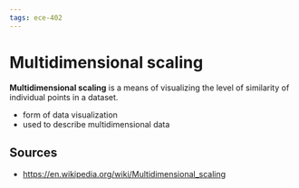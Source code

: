 ```yaml
---
tags: ece-402
---
```


# Multidimensional scaling

**Multidimensional scaling** is a means of visualizing the level of similarity of individual points in a dataset.

- form of data visualization
- used to describe multidimensional data

## Sources

- <https://en.wikipedia.org/wiki/Multidimensional_scaling>
